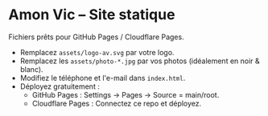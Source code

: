 # Amon Vic – Site statique
Fichiers prêts pour GitHub Pages / Cloudflare Pages.

- Remplacez `assets/logo-av.svg` par votre logo.
- Remplacez les `assets/photo-*.jpg` par vos photos (idéalement en noir & blanc).
- Modifiez le téléphone et l'e-mail dans `index.html`.
- Déployez gratuitement :
  - GitHub Pages : Settings → Pages → Source = main/root.
  - Cloudflare Pages : Connectez ce repo et déployez.
